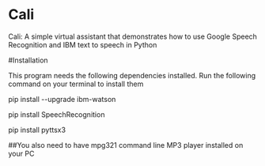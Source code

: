 # Cali
 Cali: A simple virtual assistant that demonstrates how to use Google Speech Recognition and IBM text to speech in Python
 
 
#Installation

This program needs the following dependencies installed. Run the following command on your terminal to install them

pip install --upgrade ibm-watson

pip install SpeechRecognition

pip install pyttsx3


##You also need to have mpg321 command line MP3 player installed on your PC


